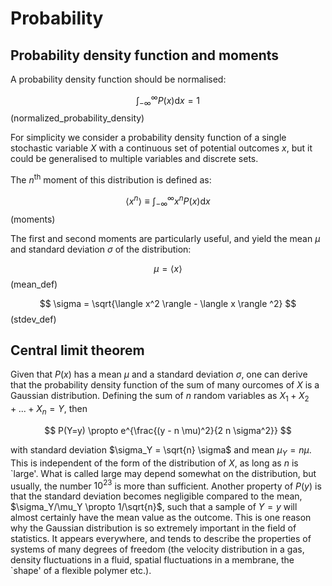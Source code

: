 Probability
=======================

## Probability density function and moments

A probability density function should be normalised:

$$
  \int_{-\infty}^{\infty} P(x) \mathrm{d}x = 1
$$ (normalized_probability_density)

For simplicity we consider a probability density function of a single stochastic variable $X$ with a continuous set of potential outcomes $x$, but it could be generalised to multiple variables and discrete sets.

The $n^\mathrm{th}$ moment of this distribution is defined as:

$$
  \langle x^n \rangle \equiv \int_{-\infty}^{\infty} x^n P(x) \mathrm{d}x
$$ (moments)

The first and second moments are particularly useful, and yield the mean $\mu$ and standard deviation $\sigma$ of the distribution:

$$
  \mu = \langle x \rangle
$$ (mean_def)

$$
  \sigma = \sqrt{\langle x^2 \rangle - \langle x \rangle ^2}
$$ (stdev_def)

## Central limit theorem
Given that $P(x)$ has a mean $\mu$ and a standard deviation $\sigma$, one can derive that the probability density function of the sum of many ourcomes of $X$ is a Gaussian distribution. Defining the sum of $n$ random variables as $X_1 + X_2 + ... + X_n = Y$, then

$$
  P(Y=y) \propto e^{\frac{(y - n \mu)^2}{2 n \sigma^2}}
$$

with standard deviation $\sigma_Y = \sqrt{n} \sigma$ and mean $\mu_Y = n \mu$. This is independent of the form of the distribution of $X$, as long as $n$ is \`large\'. What is called large may depend somewhat on the distribution, but usually, the number $10^{23}$ is more than sufficient. Another property of $P(y)$ is that the standard deviation becomes negligible compared to the mean, $\sigma_Y/\mu_Y \propto 1/\sqrt{n}$, such that a sample of $Y=y$ will almost certainly have the mean value as the outcome. This is one reason why the Gaussian distribution is so extremely important in the field of statistics. It appears everywhere, and tends to describe the properties of systems of many degrees of freedom (the velocity distribution in a gas, density fluctuations in a fluid, spatial fluctuations in a membrane, the \`shape\' of a flexible polymer etc.).
